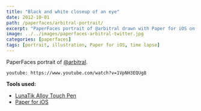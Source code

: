 ```yaml
---
title: "Black and white closeup of an eye"
date: 2012-10-01
path: /paperfaces/arbitral-portrait/
excerpt: "PaperFaces portrait of @arbitral drawn with Paper for iOS on an iPad."
image: ../../images/paperfaces-arbitral-twitter.jpg
categories: [paperfaces]
tags: [portrait, illustration, Paper for iOS, time lapse]
---
```


PaperFaces portrait of [@arbitral](https://twitter.com/arbitral).

`youtube: https://www.youtube.com/watch?v=1VpNH3EQUg8`

**Tools used:**

- [LunaTik Alloy Touch Pen](https://www.amazon.com/gp/product/B00821TR7G/ref=as_li_ss_tl?ie=UTF8&tag=mademist-20&linkCode=as2&camp=1789&creative=390957&creativeASIN=B00821TR7G)
- [Paper for iOS](https://paper.bywetransfer.com/)
